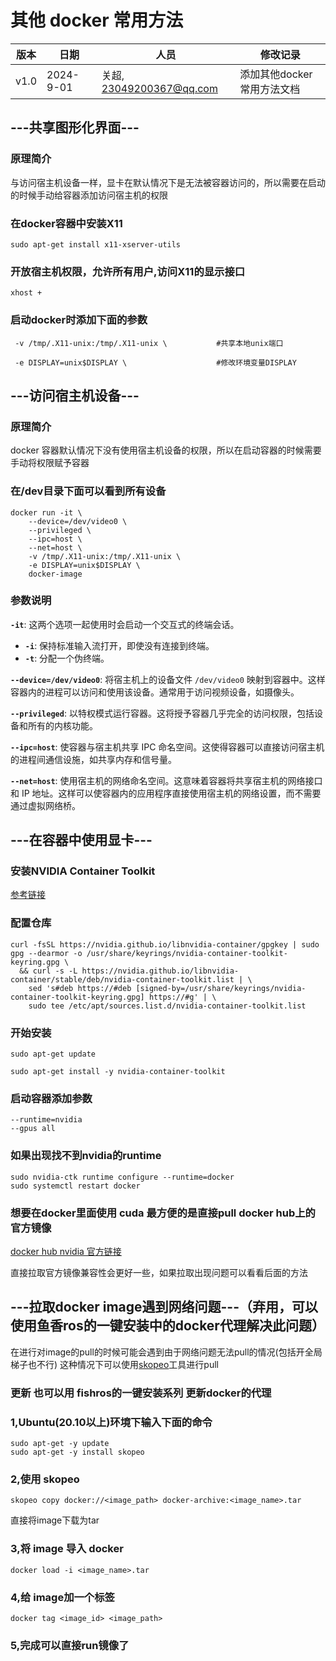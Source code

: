 # 其他 docker 常用方法

| 版本 | 日期       | 人员                     | 修改记录                                                     |
| ---- | ---------- | ---------------------- | ------------------------------------------------------------ |
| v1.0 | 2024-9-01 | 关超, 23049200367@qq.com  | 添加其他docker常用方法文档          |

## ---共享图形化界面---
### 原理简介
与访问宿主机设备一样，显卡在默认情况下是无法被容器访问的，所以需要在启动的时候手动给容器添加访问宿主机的权限
### 在docker容器中安装X11
```shell
sudo apt-get install x11-xserver-utils
```
### 开放宿主机权限，允许所有用户,访问X11的显示接口
```shell
xhost +
```
### 启动docker时添加下面的参数
```shell
 -v /tmp/.X11-unix:/tmp/.X11-unix \           #共享本地unix端口

 -e DISPLAY=unix$DISPLAY \                    #修改环境变量DISPLAY
```
## ---访问宿主机设备---
### 原理简介
docker 容器默认情况下没有使用宿主机设备的权限，所以在启动容器的时候需要手动将权限赋予容器
### 在/dev目录下面可以看到所有设备
```shell
docker run -it \
    --device=/dev/video0 \
    --privileged \
    --ipc=host \
    --net=host \
    -v /tmp/.X11-unix:/tmp/.X11-unix \
    -e DISPLAY=unix$DISPLAY \
    docker-image
```
### 参数说明
 **`-it`**: 这两个选项一起使用时会启动一个交互式的终端会话。
- **`-i`**: 保持标准输入流打开，即使没有连接到终端。
- **`-t`**: 分配一个伪终端。

**`--device=/dev/video0`**: 将宿主机上的设备文件 `/dev/video0` 映射到容器中。这样容器内的进程可以访问和使用该设备。通常用于访问视频设备，如摄像头。

 **`--privileged`**: 以特权模式运行容器。这将授予容器几乎完全的访问权限，包括设备和所有的内核功能。
 
**`--ipc=host`**: 使容器与宿主机共享 IPC 命名空间。这使得容器可以直接访问宿主机的进程间通信设施，如共享内存和信号量。

**`--net=host`**: 使用宿主机的网络命名空间。这意味着容器将共享宿主机的网络接口和 IP 地址。这样可以使容器内的应用程序直接使用宿主机的网络设置，而不需要通过虚拟网络桥。
## ---在容器中使用显卡---

### 安装NVIDIA Container Toolkit
[参考链接](https://docs.nvidia.com/datacenter/cloud-native/container-toolkit/latest/install-guide.html)
### 配置仓库
```shell
curl -fsSL https://nvidia.github.io/libnvidia-container/gpgkey | sudo gpg --dearmor -o /usr/share/keyrings/nvidia-container-toolkit-keyring.gpg \
  && curl -s -L https://nvidia.github.io/libnvidia-container/stable/deb/nvidia-container-toolkit.list | \
    sed 's#deb https://#deb [signed-by=/usr/share/keyrings/nvidia-container-toolkit-keyring.gpg] https://#g' | \
    sudo tee /etc/apt/sources.list.d/nvidia-container-toolkit.list
```
### 开始安装
```shell
sudo apt-get update
```
```shell
sudo apt-get install -y nvidia-container-toolkit
```
### 启动容器添加参数
```shell
--runtime=nvidia
--gpus all
```
### 如果出现找不到nvidia的runtime
```shell
sudo nvidia-ctk runtime configure --runtime=docker
sudo systemctl restart docker
```
### 想要在docker里面使用 cuda 最方便的是直接pull docker hub上的官方镜像
[docker hub nvidia 官方链接](https://hub.docker.com/r/nvidia/cuda/)

直接拉取官方镜像兼容性会更好一些，如果拉取出现问题可以看看后面的方法
## ---拉取docker image遇到网络问题---（弃用，可以使用鱼香ros的一键安装中的docker代理解决此问题）
在进行对image的pull的时候可能会遇到由于网络问题无法pull的情况(包括开全局梯子也不行)
这种情况下可以使用[skopeo](https://github.com/containers/skopeo)工具进行pull
### 更新 也可以用 fishros的一键安装系列 更新docker的代理
### 1,Ubuntu(20.10以上)环境下输入下面的命令
```
sudo apt-get -y update
sudo apt-get -y install skopeo
```

### 2,使用 skopeo
```
skopeo copy docker://<image_path> docker-archive:<image_name>.tar
```
直接将image下载为tar
### 3,将 image 导入 docker
```
docker load -i <image_name>.tar
```
### 4,给 image加一个标签
```
docker tag <image_id> <image_path>
```
### 5,完成可以直接run镜像了
